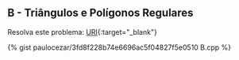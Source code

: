 
## B - Triângulos e Polígonos Regulares

Resolva este problema:
[URI][uri-2058]{:target="_blank"}

{% gist paulocezar/3fd8f228b74e6696ac5f04827f5e0510 B.cpp %}

[uri-2058]:		https://www.urionlinejudge.com.br/judge/pt/problems/view/2058

